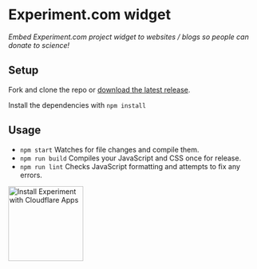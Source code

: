 # Experiment.com widget

_Embed Experiment.com project widget to websites / blogs so people can donate to science!_

## Setup

Fork and clone the repo or <a href="https://github.com/CloudflareApps/ExampleWebpackApp/releases/latest" >download the latest release</a>.

Install the dependencies with `npm install`

## Usage

- `npm start` Watches for file changes and compile them.
- `npm run build` Compiles your JavaScript and CSS once for release.
- `npm run lint` Checks JavaScript formatting and attempts to fix any errors.

<a href="https://www.cloudflare.com/apps/spotify/install?source=button">
  <img
    src="https://install.eager.io/install-button.png"
    alt="Install Experiment with Cloudflare Apps"
    border="0"
    width="150">
</a>
